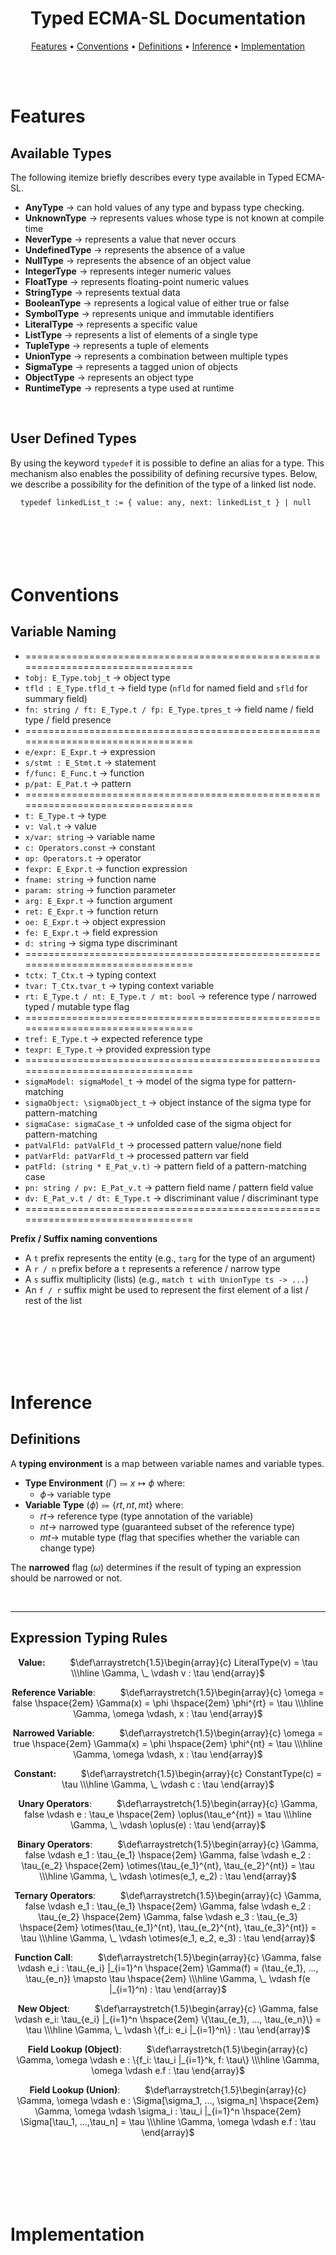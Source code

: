 <h1 align="center">Typed ECMA-SL Documentation</h1>

<p align="center">
  <a href="#features">Features</a> •
  <a href="#conventions">Conventions</a> •
  <a href="#definitions">Definitions</a> •
  <a href="#inference">Inference</a> •
  <a href="#implementation">Implementation</a>
</p>

<br>
<br>



# Features

## Available Types

The following itemize briefly describes every type available in Typed ECMA-SL.

- **AnyType** $\rightarrow$ can hold values of any type and bypass type checking.
- **UnknownType** $\rightarrow$  represents values whose type is not known at compile time
- **NeverType** $\rightarrow$ represents a value that never occurs
- **UndefinedType** $\rightarrow$ represents the absence of a value
- **NullType** $\rightarrow$ represents the absence of an object value
- **IntegerType** $\rightarrow$ represents integer numeric values
- **FloatType** $\rightarrow$ represents floating-point numeric values
- **StringType** $\rightarrow$ represents textual data
- **BooleanType** $\rightarrow$ represents a logical value of either true or false
- **SymbolType** $\rightarrow$ represents unique and immutable identifiers
- **LiteralType** $\rightarrow$ represents a specific value
- **ListType** $\rightarrow$ represents a list of elements of a single type
- **TupleType** $\rightarrow$ represents a tuple of elements
- **UnionType** $\rightarrow$ represents a combination between multiple types
- **SigmaType** $\rightarrow$ represents a tagged union of objects
- **ObjectType** $\rightarrow$ represents an object type
- **RuntimeType** $\rightarrow$ represents a type used at runtime

<br>

## User Defined Types
By using the keyword `typedef` it is possible to define an alias for a type. This mechanism also enables the possibility of defining recursive types. Below, we describe a possibility for the definition of the type of a linked list node. <br>
<center><code>typedef linkedList_t := { value: any, next: linkedList_t } | null </code></center>

<br>
<br>
<br>
<br>
<br>



# Conventions

## Variable Naming

- ================================================================================
- `tobj: E_Type.tobj_t` $\rightarrow$ object type
- `tfld : E_Type.tfld_t` $\rightarrow$ field type (`nfld` for named field and `sfld` for summary field)
- `fn: string / ft: E_Type.t / fp: E_Type.tpres_t` $\rightarrow$  field name / field type / field presence
- ================================================================================
- `e/expr: E_Expr.t` $\rightarrow$ expression
- `s/stmt : E_Stmt.t` $\rightarrow$ statement
- `f/func: E_Func.t` $\rightarrow$ function
- `p/pat: E_Pat.t` $\rightarrow$ pattern
- ================================================================================
- `t: E_Type.t` $\rightarrow$ type
- `v: Val.t` $\rightarrow$ value
- `x/var: string` $\rightarrow$ variable name
- `c: Operators.const` $\rightarrow$ constant
- `op: Operators.t` $\rightarrow$ operator
- `fexpr: E_Expr.t` $\rightarrow$ function expression
- `fname: string` $\rightarrow$ function name
- `param: string` $\rightarrow$ function parameter
- `arg: E_Expr.t` $\rightarrow$ function argument
- `ret: E_Expr.t` $\rightarrow$ function return
- `oe: E_Expr.t` $\rightarrow$ object expression
- `fe: E_Expr.t` $\rightarrow$ field expression
- `d: string` $\rightarrow$ sigma type discriminant
- ================================================================================
- `tctx: T_Ctx.t` $\rightarrow$ typing context
- `tvar: T_Ctx.tvar_t` $\rightarrow$ typing context variable
- `rt: E_Type.t / nt: E_Type.t / mt: bool` $\rightarrow$ reference type / narrowed typed / mutable type flag
- ================================================================================
- `tref: E_Type.t` $\rightarrow$ expected reference type
- `texpr: E_Type.t` $\rightarrow$ provided expression type
- ================================================================================
- `sigmaModel: sigmaModel_t` $\rightarrow$ model of the sigma type for pattern-matching
- `sigmaObject: \sigmaObject_t` $\rightarrow$ object instance of the sigma type for pattern-matching
- `sigmaCase: sigmaCase_t` $\rightarrow$ unfolded case of the sigma object for pattern-matching
- `patValFld: patValFld_t` $\rightarrow$ processed pattern value/none field
- `patVarFld: patVarFld_t` $\rightarrow$ processed pattern var field
- `patFld: (string * E_Pat_v.t)` $\rightarrow$ pattern field of a pattern-matching case
- `pn: string / pv: E_Pat_v.t` $\rightarrow$ pattern field name / pattern field value
- `dv: E_Pat_v.t / dt: E_Type.t` $\rightarrow$ discriminant value / discriminant type
- ================================================================================

**Prefix / Suffix naming conventions**

- A `t` prefix represents the entity (e.g., `targ` for the type of an argument)
- A `r / n` prefix before a `t` represents a reference / narrow type
- A `s` suffix multiplicity (lists) (e.g., `match t with UnionType ts -> ...`) 
- An `f / r` suffix might be used to represent the first element of a list / rest of the list

<br>
<br>
<br>
<br>
<br>



# Inference

## Definitions

A **typing environment** is a map between variable names and variable types.

- **Type Environment** $(\Gamma) \Coloneqq x \mapsto \phi$ where:
  - $\phi \rightarrow$ variable type
- **Variable Type** $(\phi) \Coloneqq \{rt, nt, mt\}$ where:
  - $rt \rightarrow$ reference type (type annotation of the variable)
  - $nt \rightarrow$ narrowed type (guaranteed subset of the reference type)
  - $mt \rightarrow$ mutable type (flag that specifies whether the variable can change type)

The **narrowed** flag $(\omega)$ determines if the result of typing an expression should be narrowed or not.


<br>

---
## Expression Typing Rules

<center>

**Value:** $\hspace{2em}$
$\def\arraystretch{1.5}\begin{array}{c}
LiteralType(v) = \tau
\\\hline \Gamma, \_ \vdash v : \tau
\end{array}$

**Reference Variable**: $\hspace{2em}$
$\def\arraystretch{1.5}\begin{array}{c}
\omega = false \hspace{2em} \Gamma(x) = \phi \hspace{2em} \phi^{rt} = \tau
\\\hline \Gamma, \omega \vdash, x : \tau
\end{array}$

**Narrowed Variable**: $\hspace{2em}$
$\def\arraystretch{1.5}\begin{array}{c}
\omega = true \hspace{2em} \Gamma(x) = \phi \hspace{2em} \phi^{nt} = \tau
\\\hline \Gamma, \omega \vdash, x : \tau
\end{array}$

**Constant:** $\hspace{2em}$
$\def\arraystretch{1.5}\begin{array}{c}
ConstantType(c) = \tau
\\\hline \Gamma, \_ \vdash c : \tau
\end{array}$

**Unary Operators**: $\hspace{2em}$
$\def\arraystretch{1.5}\begin{array}{c}
\Gamma, false \vdash e : \tau_e \hspace{2em} \oplus(\tau_e^{nt}) = \tau
\\\hline \Gamma, \_ \vdash \oplus(e) : \tau
\end{array}$

**Binary Operators**: $\hspace{2em}$
$\def\arraystretch{1.5}\begin{array}{c}
\Gamma, false \vdash e_1 : \tau_{e_1} \hspace{2em} \Gamma, false \vdash e_2 : \tau_{e_2} \hspace{2em} \otimes(\tau_{e_1}^{nt}, \tau_{e_2}^{nt}) = \tau
\\\hline \Gamma, \_ \vdash \otimes(e_1, e_2) : \tau
\end{array}$

**Ternary Operators**: $\hspace{2em}$
$\def\arraystretch{1.5}\begin{array}{c}
\Gamma, false \vdash e_1 : \tau_{e_1} \hspace{2em} \Gamma, false \vdash e_2 : \tau_{e_2} \hspace{2em} \Gamma, false \vdash e_3 : \tau_{e_3} \hspace{2em} \otimes(\tau_{e_1}^{nt}, \tau_{e_2}^{nt}, \tau_{e_3}^{nt}) = \tau
\\\hline \Gamma, \_ \vdash \otimes(e_1, e_2, e_3) : \tau
\end{array}$

**Function Call**: $\hspace{2em}$
$\def\arraystretch{1.5}\begin{array}{c}
\Gamma, false \vdash e_i : \tau_{e_i} |_{i=1}^n \hspace{2em} \Gamma(f) = (\tau_{e_1}, ..., \tau_{e_n}) \mapsto \tau \hspace{2em}
\\\hline \Gamma, \_ \vdash f(e |_{i=1}^n) : \tau
\end{array}$

**New Object**: $\hspace{2em}$
$\def\arraystretch{1.5}\begin{array}{c}
\Gamma, false \vdash e_i: \tau_{e_i} |_{i=1}^n \hspace{2em} \{\tau_{e_1}, ..., \tau_{e_n}\} = \tau
\\\hline \Gamma, \_ \vdash \{f_i: e_i |_{i=1}^n\} : \tau
\end{array}$

**Field Lookup (Object)**: $\hspace{2em}$
$\def\arraystretch{1.5}\begin{array}{c}
\Gamma, \omega \vdash e : \{f_i: \tau_i |_{i=1}^k, f: \tau\}
\\\hline \Gamma, \omega \vdash e.f : \tau
\end{array}$

**Field Lookup (Union)**: $\hspace{2em}$
$\def\arraystretch{1.5}\begin{array}{c}
\Gamma, \omega \vdash e : \Sigma[\sigma_1, ..., \sigma_n] \hspace{2em} \Gamma, \omega \vdash \sigma_i : \tau_i |_{i=1}^n \hspace{2em}  \Sigma[\tau_1, ...,\tau_n] = \tau
\\\hline \Gamma, \omega \vdash e.f : \tau
\end{array}$

</center>

<br>
<br>
<br>
<br>
<br>

# Implementation
